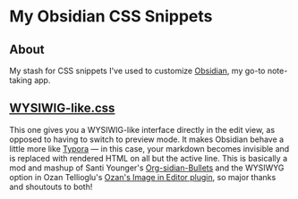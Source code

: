 # My Obsidian CSS Snippets

## About

My stash for CSS snippets I've used to customize [Obsidian](https://obsidian.md), my go-to note-taking app.

## [WYSIWIG-like.css](https://github.com/frankreporting/obsidian-snippets/blob/main/WYSIWYG-like.css)

This one gives you a WYSIWIG-like interface directly in the edit view, as opposed to having to switch to preview mode. It makes Obsidian behave a little more like [Typora](https://typora.io) — in this case, your markdown becomes invisible and is replaced with rendered HTML on all but the active line. This is basically a mod and mashup of Santi Younger's [Org-sidian-Bullets](https://github.com/santiyounger/Org-sidian-Bullets) and the WYSIWYG option in Ozan Tellioglu's [Ozan's Image in Editor plugin](https://github.com/ozntel/oz-image-in-editor-obsidian), so major thanks and shoutouts to both!
